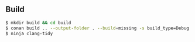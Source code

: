 ## Build

```bash
$ mkdir build && cd build
$ conan build .. --output-folder . --build=missing -s build_type=Debug
$ ninja clang-tidy
```

